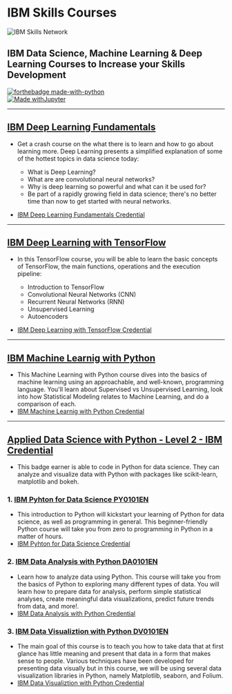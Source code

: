 IBM Skills Courses
==============================
![IBM Skills Network](https://esmarketingdigital.com/images/ibm-Skills.png)

## IBM Data Science, Machine Learning & Deep Learning Courses to Increase your Skills Development

[![forthebadge made-with-python](http://ForTheBadge.com/images/badges/made-with-python.svg)](https://www.python.org/)  
[![Made withJupyter](https://img.shields.io/badge/Made%20with-Jupyter-orange?style=for-the-badge&logo=Jupyter)](https://jupyter.org/try)  
 
---

## [IBM Deep Learning Fundamentals](https://cognitiveclass.ai/courses/course-v1:DeepLearning.TV+ML0115EN+v2.0)
- Get a crash course on the what there is to learn and how to go about learning more. Deep Learning presents a simplified explanation of some of the hottest topics in data science today:

  - What is Deep Learning?
  - What are are convolutional neural networks?
  - Why is deep learning so powerful and what can it be used for?
  - Be part of a rapidly growing field in data science; there's no better time than now to get started with neural networks.  
- [IBM Deep Learning Fundamentals Credential](https://www.credly.com/badges/97756631-24ed-4306-9722-1937340f8d76/public_url)  
---

## [IBM Deep Learning with TensorFlow](https://cognitiveclass.ai/courses/course-v1:BigDataUniversity+ML0120EN+v2)
- In this TensorFlow course, you will be able to learn the basic concepts of TensorFlow, the main functions, operations and the execution pipeline:

  - Introduction to TensorFlow
  - Convolutional Neural Networks (CNN)
  - Recurrent Neural Networks (RNN)
  - Unsupervised Learning
  - Autoencoders 
- [IBM Deep Learning with TensorFlow Credential](https://www.credly.com/badges/7574f37f-7d67-4acf-bbfb-cd2cbf76015a/public_url) 
---
## [IBM Machine Learnig with Python](https://github.com/jesussantana/IBM-Machine-Learning-with-Python)
- This Machine Learning with Python course dives into the basics of machine learning using an approachable, and well-known, programming language. You'll learn about Supervised vs Unsupervised Learning, look into how Statistical Modeling relates to Machine Learning, and do a comparison of each.
- [IBM Machine Learnig with Python Credential](https://www.credly.com/badges/cc1b5ec1-647e-4c31-a608-8cdd4fc4c5a6)  

---
## [Applied Data Science with Python - Level 2 - IBM Credential](https://www.credly.com/badges/3a4d71ef-d328-40b5-8be8-40949bce5c96)
- This badge earner is able to code in Python for data science. They can analyze and visualize data with Python with packages like scikit-learn, matplotlib and bokeh.

### 1. [IBM Pyhton for Data Science PY0101EN](https://github.com/jesussantana/IBM-Python-for-Data-Science-PY0101EN)
- This introduction to Python will kickstart your learning of Python for data science, as well as programming in general. This beginner-friendly Python course will take you from zero to programming in Python in a matter of hours.  
- [IBM Pyhton for Data Science Credential](https://www.credly.com/badges/a0f2dbd6-ff83-40d6-aa41-a7ccb9cc6363)
### 2. [IBM Data Analysis with Python DA0101EN](https://github.com/jesussantana/IBM-Data-Analysis-with-Python-DA0101EN)  

- Learn how to analyze data using Python. This course will take you from the basics of Python to exploring many different types of data. You will learn how to prepare data for analysis, perform simple statistical analyses, create meaningful data visualizations, predict future trends from data, and more!.  
- [IBM Data Analysis with Python Credential](https://www.credly.com/badges/730e7fb2-186e-4527-b8b2-bf0db1cfce05)
### 3. [IBM Data Visualiztion with Python DV0101EN](https://github.com/jesussantana/IBM-Data-Visualization-with-Python-DV0101EN)
- The main goal of this course is to teach you how to take data that at first glance has little meaning and present that data in a form that makes sense to people. Various techniques have been developed for presenting data visually but in this course, we will be using several data visualization libraries in Python, namely Matplotlib, seaborn, and Folium.
- [IBM Data Visualiztion with Python Credential](https://www.credly.com/badges/8efefd76-672c-4400-9995-29af176bde17)
